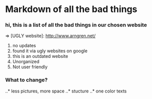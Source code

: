 # Markdown of all the bad things

### hi, this is a list of all the bad things in our chosen website</p> 

=> [UGLY website]: http://www.arngren.net/

1. no updates
2. found it via ugly websites on google 
3. this is an outdated website
4. Unorganized
5. Not user friendly 

### What to change?
..* less pictures, more space
..* stucture
..* one color texts 
  
  










